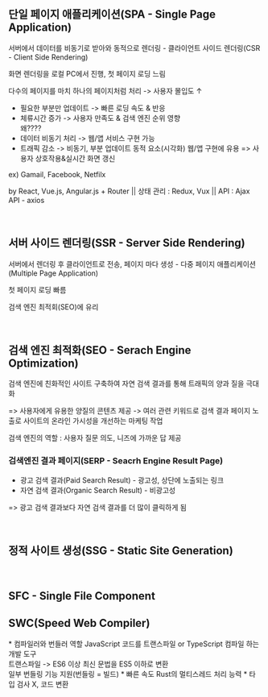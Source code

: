 <h2>단일 페이지 애플리케이션(SPA - Single Page Application)</h2>
<p>서버에서 데이터를 비동기로 받아와 동적으로 렌더링 - 클라이언트 사이드 렌더링(CSR - Client Side Rendering)</p>
<p>화면 렌더링을 로컬 PC에서 진행, 첫 페이지 로딩 느림</p>
<p>다수의 페이지를 마치 하나의 페이지처럼 처리 -> 사용자 몰입도 ↑</p>
<ul>
  <li>필요한 부분만 업데이트 -> 빠른 로딩 속도 & 반응</li>  
  <li>체류시간 증가 -> 사용자 만족도 & 검색 엔진 순위 영향</li> 왜????<br>
  <li>데이터 비동기 처리 -> 웹/앱 서비스 구현 가능</li>  
  <li>트래픽 감소 -> 비동기, 부분 업데이트 동적 요소(시각화) 웹/앱 구현에 유용 => 사용자 상호작용&실시간 화면 갱신</li>
</ul>
<p>ex) Gamail, Facebook, Netfilx</p>
<p>by React, Vue.js, Angular.js + Router || 상태 관리 : Redux, Vux || API : Ajax API - axios</p>
<br>
<h2>서버 사이드 렌더링(SSR - Server Side Rendering)</h2>
<p>서버에서 렌더링 후 클라이언트로 전송, 페이지 마다 생성 - 다중 페이지 애플리케이션(Multiple Page Application)</p>
<p>첫 페이지 로딩 빠름</p>
<p>검색 엔진 최적회(SEO)에 유리</p>
<br>
<h2>검색 엔진 최적화(SEO - Serach Engine Optimization)</h2>
<p>검색 엔진에 친화적인 사이트 구축하여 자연 검색 결과를 통해 트래픽의 양과 질을 극대화</p>
=> 사용자에게 유용한 양질의 콘텐츠 제공 -> 여러 관련 키워드로 검색 결과 페이지 노출로 사이트의 온라인 가시성을 개선하는 마케팅 작업
<p>검색 엔진의 역할 : 사용자 질문 의도, 니즈에 가까운 답 제공</p>

<h3>검색엔진 결과 페이지(SERP - Seacrh Engine Result Page)</h3>
<uL>
  <li>광고 검색 결과(Paid Search Result) - 광고성, 상단에 노출되는 링크</li>
  <li>자연 검색 결과(Organic Search Result) - 비광고성</li>
</uL>
=> 광고 검색 결과보다 자연 검색 결과를 더 많이 클릭하게 됨
<p></p>
<p></p>
<p></p>
<br>
<h2>정적 사이트 생성(SSG - Static Site Generation)</h2>
<br>
<h2>SFC - Single File Component</h2>

<h2>SWC(Speed Web Compiler)</h2>
* 컴파일러와 번들러 역할
JavaScript 코드를 트랜스파일 or TypeScript 컴파일 하는 개발 도구<br>
트랜스파일 -> ES6 이상 최신 문법을 ES5 이하로 변환<br>
일부 번들링 기능 지원(번들링 = 빌드)
* 빠른 속도
Rust의 멀티스레드 처리 능력
* 타입 검사 X, 코드 변환


